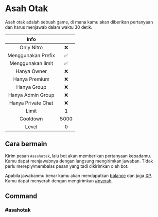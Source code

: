 # Asah Otak

Asah otak adalah sebuah game, di mana kamu akan diberikan pertanyaan dan harus menjawab dalam waktu 30 detik.

|                       Info                        |      |
| :-----------------------------------------------: | :--: |
| <div class="label license nitro">Only Nitro</div> |  ❌  |
|                Menggunakan Prefix                 |  ✅  |
|                 Menggunakan limit                 |  ✅  |
|                    Hanya Owner                    |  ❌  |
|                   Hanya Premium                   |  ❌  |
|                    Hanya Group                    |  ❌  |
|                 Hanya Admin Group                 |  ❌  |
|                Hanya Private Chat                 |  ❌  |
|                       Limit                       |  1   |
|                     Cooldown                      | 5000 |
|                       Level                       |  0   |

## Cara bermain

Kirim pesan `#asahotak`, lalu bot akan memberikan pertanyaan kepadamu. Kamu dapat menjawabnya dengan langsung mengirimkan jawaban. Tidak perlu mereply/membalas pesan yang tadi dikirimkan oleh bot.

Apabila jawabanmu benar kamu akan mendapatkan [balance](../../category/balance) dan juga [XP](../../category/xp). Kamu dapat menyerah dengan mengirimkan [#nyerah](./nyerah).

## Command

### #asahotak
